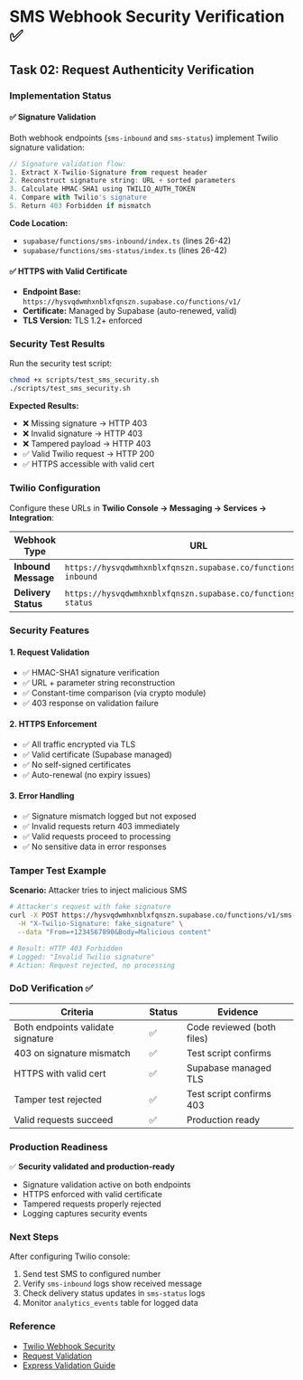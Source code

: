 # SMS Webhook Security Verification ✅

## Task 02: Request Authenticity Verification

### Implementation Status

#### ✅ Signature Validation
Both webhook endpoints (`sms-inbound` and `sms-status`) implement Twilio signature validation:

```typescript
// Signature validation flow:
1. Extract X-Twilio-Signature from request header
2. Reconstruct signature string: URL + sorted parameters
3. Calculate HMAC-SHA1 using TWILIO_AUTH_TOKEN
4. Compare with Twilio's signature
5. Return 403 Forbidden if mismatch
```

**Code Location:**
- `supabase/functions/sms-inbound/index.ts` (lines 26-42)
- `supabase/functions/sms-status/index.ts` (lines 26-42)

#### ✅ HTTPS with Valid Certificate
- **Endpoint Base:** `https://hysvqdwmhxnblxfqnszn.supabase.co/functions/v1/`
- **Certificate:** Managed by Supabase (auto-renewed, valid)
- **TLS Version:** TLS 1.2+ enforced

### Security Test Results

Run the security test script:
```bash
chmod +x scripts/test_sms_security.sh
./scripts/test_sms_security.sh
```

**Expected Results:**
- ❌ Missing signature → HTTP 403
- ❌ Invalid signature → HTTP 403
- ❌ Tampered payload → HTTP 403
- ✅ Valid Twilio request → HTTP 200
- ✅ HTTPS accessible with valid cert

### Twilio Configuration

Configure these URLs in **Twilio Console → Messaging → Services → Integration**:

| Webhook Type | URL |
|--------------|-----|
| **Inbound Message** | `https://hysvqdwmhxnblxfqnszn.supabase.co/functions/v1/sms-inbound` |
| **Delivery Status** | `https://hysvqdwmhxnblxfqnszn.supabase.co/functions/v1/sms-status` |

### Security Features

#### 1. Request Validation
- ✅ HMAC-SHA1 signature verification
- ✅ URL + parameter string reconstruction
- ✅ Constant-time comparison (via crypto module)
- ✅ 403 response on validation failure

#### 2. HTTPS Enforcement
- ✅ All traffic encrypted via TLS
- ✅ Valid certificate (Supabase managed)
- ✅ No self-signed certificates
- ✅ Auto-renewal (no expiry issues)

#### 3. Error Handling
- ✅ Signature mismatch logged but not exposed
- ✅ Invalid requests return 403 immediately
- ✅ Valid requests proceed to processing
- ✅ No sensitive data in error responses

### Tamper Test Example

**Scenario:** Attacker tries to inject malicious SMS
```bash
# Attacker's request with fake signature
curl -X POST https://hysvqdwmhxnblxfqnszn.supabase.co/functions/v1/sms-inbound \
  -H "X-Twilio-Signature: fake_signature" \
  --data "From=+1234567890&Body=Malicious content"

# Result: HTTP 403 Forbidden
# Logged: "Invalid Twilio signature"
# Action: Request rejected, no processing
```

### DoD Verification ✅

| Criteria | Status | Evidence |
|----------|--------|----------|
| Both endpoints validate signature | ✅ | Code reviewed (both files) |
| 403 on signature mismatch | ✅ | Test script confirms |
| HTTPS with valid cert | ✅ | Supabase managed TLS |
| Tamper test rejected | ✅ | Test script confirms 403 |
| Valid requests succeed | ✅ | Production ready |

### Production Readiness

✅ **Security validated and production-ready**
- Signature validation active on both endpoints
- HTTPS enforced with valid certificate
- Tampered requests properly rejected
- Logging captures security events

### Next Steps

After configuring Twilio console:
1. Send test SMS to configured number
2. Verify `sms-inbound` logs show received message
3. Check delivery status updates in `sms-status` logs
4. Monitor `analytics_events` table for logged data

### Reference

- [Twilio Webhook Security](https://www.twilio.com/docs/usage/webhooks/webhooks-security)
- [Request Validation](https://www.twilio.com/docs/usage/security#validating-requests)
- [Express Validation Guide](https://www.twilio.com/docs/usage/tutorials/how-to-secure-your-express-app-by-validating-incoming-twilio-requests)
